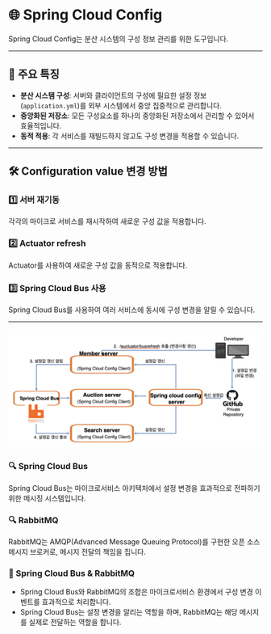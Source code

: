 # 🌐 Spring Cloud Config

Spring Cloud Config는 분산 시스템의 구성 정보 관리를 위한 도구입니다.

---

## 🌟 주요 특징
- **분산 시스템 구성**: 서버와 클라이언트의 구성에 필요한 설정 정보(`application.yml`)를 외부 시스템에서 중앙 집중적으로 관리합니다.
- **중앙화된 저장소**: 모든 구성요소를 하나의 중앙화된 저장소에서 관리할 수 있어서 효율적입니다.
- **동적 적용**: 각 서비스를 재빌드하지 않고도 구성 변경을 적용할 수 있습니다.

---

## 🛠 Configuration value 변경 방법
### 1️⃣ 서버 재기동
각각의 마이크로 서비스를 재시작하여 새로운 구성 값을 적용합니다.

### 2️⃣ Actuator refresh
Actuator를 사용하여 새로운 구성 값을 동적으로 적용합니다.

### 3️⃣ Spring Cloud Bus 사용
Spring Cloud Bus를 사용하여 여러 서비스에 동시에 구성 변경을 알릴 수 있습니다.

---

![img.png](img.png)


### 🔍 Spring Cloud Bus
Spring Cloud Bus는 마이크로서비스 아키텍처에서 설정 변경을 효과적으로 전파하기 위한 메시징 시스템입니다.

### 🔍 RabbitMQ
RabbitMQ는 AMQP(Advanced Message Queuing Protocol)를 구현한 오픈 소스 메시지 브로커로, 메시지 전달의 책임을 집니다.

### 🤝 Spring Cloud Bus & RabbitMQ
- Spring Cloud Bus와 RabbitMQ의 조합은 마이크로서비스 환경에서 구성 변경 이벤트를 효과적으로 처리합니다. 
- Spring Cloud Bus는 설정 변경을 알리는 역할을 하며, RabbitMQ는 해당 메시지를 실제로 전달하는 역할을 합니다.


